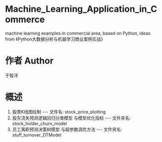 # Machine_Learning_Application_in_Commerce
machine learning examples in commercial area, based on Python, ideas from 《Python大数据分析与机器学习商业案例实战》

# 作者 Author
于智洋

# 概述
1. 股票K线图绘制 --- 文件名: stock_price_plotting
2. 股东流失预测逻辑回归分类模型 与模型优化指标  --- 文件夹名: stock_holder_churn_model
3. 员工离职预测决策树模型 与超参数调优方法 --- 文件夹名: stuff_turnover_DTModel
